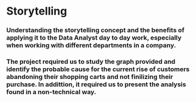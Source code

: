 # Storytelling

### Understanding the storytelling concept and the benefits of applying it to the Data Analyst day to day work, especially when working with different departments in a company.

### The project required us to study the graph provided and identify the probable cause for the current rise of customers abandoning their shopping carts and not finilizing their purchase. In addittion, it required us to present the analysis found in a non-technical way.
